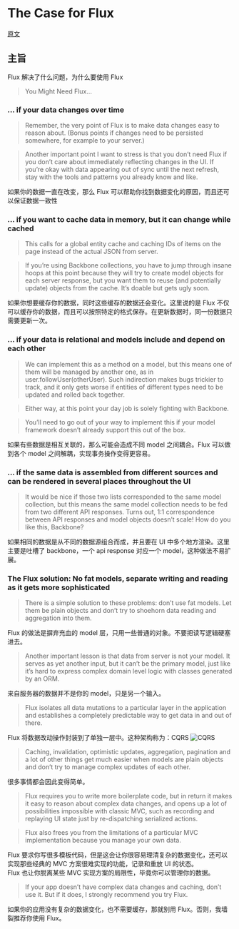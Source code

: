 # The Case for Flux

[原文](https://medium.com/swlh/the-case-for-flux-379b7d1982c6)

## 主旨

Flux 解决了什么问题，为什么要使用 Flux

> You Might Need Flux…

### … if your data changes over time

> Remember, the very point of Flux is to make data changes easy to reason about. (Bonus points if changes need to be persisted somewhere, for example to your server.)

> Another important point I want to stress is that you don’t need Flux if you don’t care about immediately reflecting changes in the UI. If you’re okay with data appearing out of sync until the next refresh, stay with the tools and patterns you already know and like.

如果你的数据一直在改变，那么 Flux 可以帮助你找到数据变化的原因，而且还可以保证数据一致性

### … if you want to cache data in memory, but it can change while cached

> This calls for a global entity cache and caching IDs of items on the page instead of the actual JSON from server.

> If you’re using Backbone collections, you have to jump through insane hoops at this point because they will try to create model objects for each server response, but you want them to reuse (and potentially update) objects from the cache. It’s doable but gets ugly soon.

如果你想要缓存你的数据，同时这些缓存的数据还会变化。这里说的是 Flux 不仅可以缓存你的数据，而且可以按照特定的格式保存。在更新数据时，同一份数据只需要更新一次。

### … if your data is relational and models include and depend on each other

> We can implement this as a method on a model, but this means one of them will be managed by another one, as in user.followUser(otherUser). Such indirection makes bugs trickier to track, and it only gets worse if entities of different types need to be updated and rolled back together.

> Either way, at this point your day job is solely fighting with Backbone.

> You’ll need to go out of your way to implement this if your model framework doesn’t already support this out of the box.

如果有些数据是相互关联的，那么可能会造成不同 model 之间耦合。Flux 可以做到各个 model 之间解耦，实现事务操作变得更容易。

### … if the same data is assembled from different sources and can be rendered in several places throughout the UI

> It would be nice if those two lists corresponded to the same model collection, but this means the same model collection needs to be fed from two different API responses. Turns out, 1:1 correspondence between API responses and model objects doesn’t scale! How do you like this, Backbone?

如果相同的数据是从不同的数据源组合而成，并且要在 UI 中多个地方渲染。这里主要是吐槽了 backbone，一个 api response 对应一个 model，这种做法不易扩展。

### The Flux solution: No fat models, separate writing and reading as it gets more sophisticated

> There is a simple solution to these problems: don’t use fat models. Let them be plain objects and don’t try to shoehorn data reading and aggregation into them.

Flux 的做法是摒弃充血的 model 层，只用一些普通的对象。不要把读写逻辑硬塞进去。

> Another important lesson is that data from server is not your model. It serves as yet another input, but it can’t be the primary model, just like it’s hard to express complex domain level logic with classes generated by an ORM.

来自服务器的数据并不是你的 model，只是另一个输入。

> Flux isolates all data mutations to a particular layer in the application and establishes a completely predictable way to get data in and out of there.

Flux 将数据改动操作封装到了单独一层中。这种架构称为：CQRS
![CQRS](https://miro.medium.com/max/1274/1*BtKHcOU1os5CbasqrMECbw.png)

> Caching, invalidation, optimistic updates, aggregation, pagination and a lot of other things get much easier when models are plain objects and don’t try to manage complex updates of each other.

很多事情都会因此变得简单。

> Flux requires you to write more boilerplate code, but in return it makes it easy to reason about complex data changes, and opens up a lot of possibilities impossible with classic MVC, such as recording and replaying UI state just by re-dispatching serialized actions.

> Flux also frees you from the limitations of a particular MVC implementation because you manage your own data.

Flux 要求你写很多模板代码，但是这会让你很容易理清复杂的数据变化，还可以实现那些经典的 MVC 方案很难实现的功能，记录和重放 UI 的状态。  
Flux 也让你脱离某些 MVC 实现方案的局限性，毕竟你可以管理你的数据。

> If your app doesn’t have complex data changes and caching, don’t use it.
> But if it does, I strongly recommend you try Flux.

如果你的应用没有复杂的数据变化，也不需要缓存，那就别用 Flux。否则，我墙裂推荐你使用 Flux。
